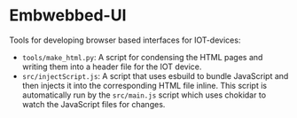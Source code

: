 # Embwebbed-UI

Tools for developing browser based interfaces for IOT-devices:

- `tools/make_html.py`: A script for condensing the HTML pages and writing them into a header file for the IOT device.
- `src/injectScript.js`: A script that uses esbuild to bundle JavaScript and then injects it into the corresponding HTML file inline. This script is automatically run by the `src/main.js` script which uses chokidar to watch the JavaScript files for changes.
